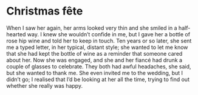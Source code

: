 Christmas fête==============


When I saw her again, her arms looked very thin and she smiled in a half-hearted way. I knew she wouldn’t confide in me, but I gave her a bottle of rose hip wine and told her to keep in touch. Ten years or so later, she sent me a typed letter, in her typical, distant style; she wanted to let me know that she had kept the bottle of wine as a reminder that someone cared about her. Now she was engaged, and she and her fiancé had drunk a couple of glasses to celebrate. They both had awful headaches, she said, but she wanted to thank me. She even invited me to the wedding, but I didn’t go; I realised that I’d be looking at her all the time, trying to find out whether she really was happy.